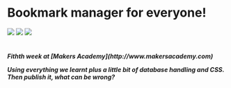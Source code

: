 Bookmark manager for everyone!
==========
<div>
<img src = https://img.shields.io/badge/%20-GitHub-orange.svg>
<img src = https://img.shields.io/badge/%20-Javascript-FF3399.svg>
<img src = https://img.shields.io/badge/%20-Jasmine-666699.svg>
</div>
<br>

<h5> Fithth week at [Makers Academy](http://www.makersacademy.com) 

Using everything we learnt plus a little bit of database handling and CSS. Then publish it, what can be wrong?
